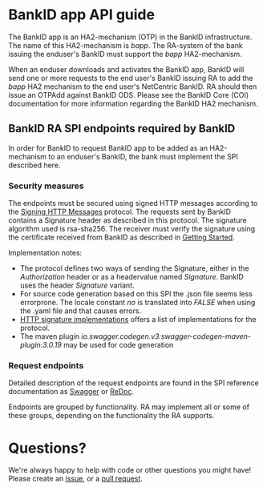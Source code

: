 # BankID app API guide

The BankID app is an HA2-mechanism (OTP) in the BankID infrastructure. The name of this HA2-mechanism is _bapp_.
The RA-system of the bank issuing the enduser's BankID must support the _bapp_ HA2-mechanism. 

When an enduser downloads and activates the BankID app, BankID will send one or more requests to the end user's 
BankID issuing RA to add the _bapp_ HA2 mechanism to the end user's NetCentric BankID. 
RA should then issue an OTPAdd against BankID ODS. 
Please see the BankID Core (COI) documentation for more information regarding the BankID HA2 mechanism.

## BankID RA SPI endpoints required by BankID
In order for BankID to request BankID app to be added as an HA2-mechanism to an enduser's BankID, the bank must implement the SPI 
described here. 

### Security measures
The endpoints must be secured using signed HTTP messages according to the 
[Signing HTTP Messages](https://tools.ietf.org/html/draft-cavage-http-signatures-12) protocol. The requests sent by BankID contains 
a Signature header as described in this protocol. The signature algorithm used is rsa-sha256. 
The receiver must verify the signature using the certificate received 
from BankID as described in [Getting Started](../main/bankid-app-getting-started.md). 

Implementation notes:
* The protocol defines two ways of sending the Signature, either in the _Authorization_ header or as a headervalue named _Signature_. 
BankID uses the header _Signature_ variant.
* For source code generation based on this SPI the .json file seems less errorprone. The locale constant _no_ is 
translated into _FALSE_ when using the .yaml file and that causes errors. 
* [HTTP signature implementations](https://github.com/w3c-ccg/http-signatures/issues/1) offers a list of implementations for the protocol.
* The maven plugin _io.swagger.codegen.v3:swagger-codegen-maven-plugin:3.0.19_ may be used for code generation

### Request endpoints

Detailed description of the request endpoints are found in the SPI reference documentation as [Swagger](https://bankidnorge.github.io/bankid-app-activation-spi/) or [ReDoc](https://bankidnorge.github.io/bankid-app-activation-spi/redoc.html).

Endpoints are grouped by functionality. RA may implement all or some of these groups, depending on the functionality the RA supports. 

# Questions?

We're always happy to help with code or other questions you might have!
Please create an [issue](https://github.com/BankIDNorge/bankid-app-activation-spi/issues),
or a [pull request](https://github.com/BankIDNorge/bankid-app-activation-spi/pulls).
